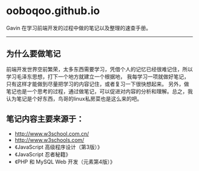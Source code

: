 # ooboqoo.github.io
Gavin 在学习前端开发的过程中做的笔记以及整理的速查手册。
*****************************************************************
## 为什么要做笔记
前端开发世界空前繁荣，太多东西需要学习，凭借个人的记忆已经很难记住，所以学习毛泽东思想，打下一个地方就建立一个根据地，
我每学习一项就做好笔记，只有这样才能做到尽量把学习的内容记住，或者复习一下很快想起来。
另外，做笔记也是一个思考的过程，通过做笔记，可以促进对内容的分析和理解。总之，我认为笔记是个好东西，鸟哥的linux私房菜也是这么来的吧。

## 笔记内容主要来源于：
* http://www.w3school.com.cn/
* http://www.w3schools.com/
* 《JavaScript 高级程序设计（第3版）》
* 《JavaScript 忍者秘籍》
* 《PHP 和 MySQL Web 开发（元素第4版）》
